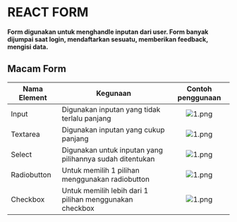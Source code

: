 # REACT FORM

**Form digunakan untuk menghandle inputan dari user. Form banyak dijumpai saat login, mendaftarkan sesuatu, memberikan feedback, mengisi data.**

## Macam Form

| Nama Element | Kegunaan                                                 |               Contoh penggunaan               |
| ------------ | -------------------------------------------------------- | :-------------------------------------------: |
| Input        | Digunakan inputan yang tidak terlalu panjang             | ![1.png](https://i.postimg.cc/CMXKJ1FH/1.png) |
| Textarea     | Digunakan inputan yang cukup panjang                     | ![1.png](https://i.postimg.cc/Ghg6v8dd/1.png) |
| Select       | Digunakan untuk inputan yang pilihannya sudah ditentukan | ![1.png](https://i.postimg.cc/TP1q89sW/1.png) |
| Radiobutton  | Untuk memilih 1 pilihan menggunakan radiobutton          | ![1.png](https://i.postimg.cc/wMM7Mfhh/1.png) |
| Checkbox     | Untuk memilih lebih dari 1 pilihan menggunakan checkbox  | ![1.png](https://i.postimg.cc/3N8bvpRj/1.png) |
